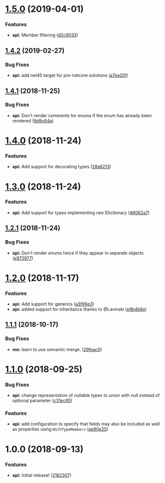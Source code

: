 # [1.5.0](https://github.com/gkinsman/Typescriptr/compare/v1.4.2...v1.5.0) (2019-04-01)


### Features

* **api:** Member filtering ([d2c9033](https://github.com/gkinsman/Typescriptr/commit/d2c9033))

## [1.4.2](https://github.com/gkinsman/Typescriptr/compare/v1.4.1...v1.4.2) (2019-02-27)


### Bug Fixes

* **api:** add net45 target for pre-netcore solutions ([a7ea20f](https://github.com/gkinsman/Typescriptr/commit/a7ea20f))

## [1.4.1](https://github.com/gkinsman/Typescriptr/compare/v1.4.0...v1.4.1) (2018-11-25)


### Bug Fixes

* **api:** Don't render comments for enums if the enum has already been rendered ([9d9c64a](https://github.com/gkinsman/Typescriptr/commit/9d9c64a))

# [1.4.0](https://github.com/gkinsman/Typescriptr/compare/v1.3.0...v1.4.0) (2018-11-24)


### Features

* **api:** Add support for decorating types ([28a6213](https://github.com/gkinsman/Typescriptr/commit/28a6213))

# [1.3.0](https://github.com/gkinsman/Typescriptr/compare/v1.2.1...v1.3.0) (2018-11-24)


### Features

* **api:** Add support for types implementing raw IDictionary ([46062a7](https://github.com/gkinsman/Typescriptr/commit/46062a7))

## [1.2.1](https://github.com/gkinsman/Typescriptr/compare/v1.2.0...v1.2.1) (2018-11-24)


### Bug Fixes

* **api:** Don't render enums twice if they appear in separate objects ([e972977](https://github.com/gkinsman/Typescriptr/commit/e972977))

# [1.2.0](https://github.com/gkinsman/Typescriptr/compare/v1.1.1...v1.2.0) (2018-11-17)


### Features

* **api:** Add support for generics ([a3f96e3](https://github.com/gkinsman/Typescriptr/commit/a3f96e3))
* **api:** added support for inheritance thanks to @Lavinski ([e9b4b6e](https://github.com/gkinsman/Typescriptr/commit/e9b4b6e))

## [1.1.1](https://github.com/gkinsman/Typescriptr/compare/v1.1.0...v1.1.1) (2018-10-17)


### Bug Fixes

* **me:** learn to use semantic merge. ([29feac0](https://github.com/gkinsman/Typescriptr/commit/29feac0))

# [1.1.0](https://github.com/gkinsman/Typescriptr/compare/v1.0.0...v1.1.0) (2018-09-25)


### Bug Fixes

* **api:** change representation of nullable types to union with null instead of optional parameter ([c31ec95](https://github.com/gkinsman/Typescriptr/commit/c31ec95))


### Features

* **api:** add configuration to specify that fields may also be included as well as properties  using `WithTypeMembers` ([ae80e25](https://github.com/gkinsman/Typescriptr/commit/ae80e25))

# 1.0.0 (2018-09-13)


### Features

* **api:** Initial release! ([2182307](https://github.com/gkinsman/Typescriptr/commit/2182307))
